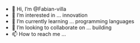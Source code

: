 - 👋 Hi, I’m @Fabian-villa
- 👀 I’m interested in ... innovation
- 🌱 I’m currently learning ... programming languages
- 💞️ I’m looking to collaborate on ... building
- 📫 How to reach me ... 

<!---
Fabian-villa/Fabian-villa is a ✨ special ✨ repository because its `README.md` (this file) appears on your GitHub profile.
You can click the Preview link to take a look at your changes.
--->

